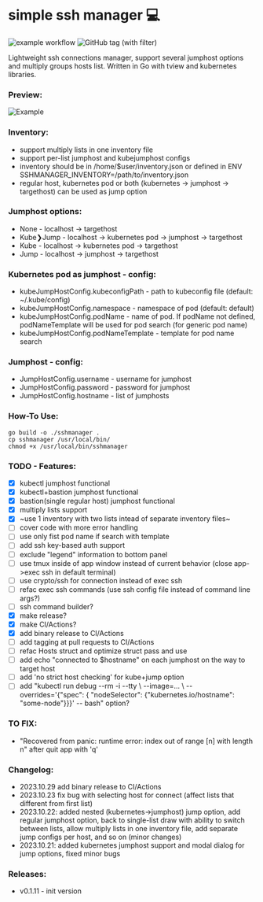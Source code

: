 # simple ssh manager 💻

![example workflow](https://github.com/prot0s34/simple-ssh-manager/actions/workflows/on_commit.yml/badge.svg/)
![GitHub tag (with filter)](https://img.shields.io/github/v/tag/prot0s34/simple-ssh-manager)

Lightweight ssh connections manager, support several jumphost options and multiply groups hosts list.
Written in Go with tview and kubernetes libraries.

### Preview:
<p align="left">
    <img src="preview.gif" alt="Example">
</p>


### Inventory:
- support multiply lists in one inventory file
- support per-list jumphost and kubejumphost configs
- inventory should be in /home/$user/inventory.json or defined in ENV SSHMANAGER_INVENTORY=/path/to/inventory.json
- regular host, kubernetes pod or both (kubernetes -> jumphost -> targethost) can be used as jump option

### Jumphost options:
- None - localhost -> targethost
- Kube❯Jump - localhost -> kubernetes pod -> jumphost -> targethost
- Kube - localhost -> kubernetes pod -> targethost
- Jump - localhost -> jumphost -> targethost

### Kubernetes pod as jumphost - config:
- kubeJumpHostConfig.kubeconfigPath - path to kubeconfig file (default: ~/.kube/config)
- kubeJumpHostConfig.namespace - namespace of pod (default: default)
- kubeJumpHostConfig.podName - name of pod. If podName not defined, podNameTemplate will be used for pod search (for generic pod name)
- kubeJumpHostConfig.podNameTemplate - template for pod name search

### Jumphost - config:
- JumpHostConfig.username - username for jumphost
- JumpHostConfig.password - password for jumphost
- JumpHostConfig.hostname - list of jumphosts

### How-To Use:
```
go build -o ./sshmanager .
cp sshmanager /usr/local/bin/
chmod +x /usr/local/bin/sshmanager
```

### TODO - Features:
- [x] kubectl jumphost functional
- [x] kubectl+bastion jumphost functional
- [x] bastion(single regular host) jumphost functional
- [x] multiply lists support
- [x] ~use 1 inventory with two lists intead of separate inventory files~
- [ ] cover code with more error handling
- [ ] use only fist pod name if search with template
- [ ] add ssh key-based auth support
- [ ] exclude "legend" information to bottom panel
- [ ] use tmux inside of app window instead of current behavior (close app->exec ssh in default terminal)
- [ ] use crypto/ssh for connection instead of exec ssh
- [ ] refac exec ssh commands (use ssh config file instead of command line args?)
- [ ] ssh command builder?
- [x] make release?
- [x] make CI/Actions?
- [x] add binary release to CI/Actions
- [ ] add tagging at pull requests to CI/Actions
- [ ] refac Hosts struct and optimize struct pass and use
- [ ] add echo "connected to $hostname" on each jumphost on the way to target host
- [ ] add 'no strict host checking' for kube+jump option
- [ ] add "kubectl run debug --rm -i --tty \ --image=... \ --overrides='{"spec": { "nodeSelector": {"kubernetes.io/hostname": "some-node"}}}' -- bash" option?

### TO FIX:
- "Recovered from panic: runtime error: index out of range [n] with length n" after quit app with 'q'

### Changelog:
- 2023.10.29 add binary release to CI/Actions
- 2023.10.23 fix bug with selecting host for connect (affect lists that different from first list)
- 2023.10.22: added nested (kubernetes->jumphost) jump option, add regular jumphost option, back to single-list draw with ability to switch between lists, allow multiply lists in one inventory file, add separate jump configs per host, and so on (minor changes)
- 2023.10.21: added kubernetes jumphost support and modal dialog for jump options, fixed minor bugs

### Releases:
- v0.1.11 - init version
